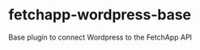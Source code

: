 fetchapp-wordpress-base
=======================

Base plugin to connect Wordpress to the FetchApp API

